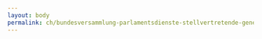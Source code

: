 ```yaml
---
layout: body
permalink: ch/bundesversammlung-parlamentsdienste-stellvertretende-generalsekretaerin-aufsichtskommissionen-und-delegationen-sekretariat-der-geschaeftspruefungskommissionen-und-der-geschaeftspruefungsdelegation/
---
```


